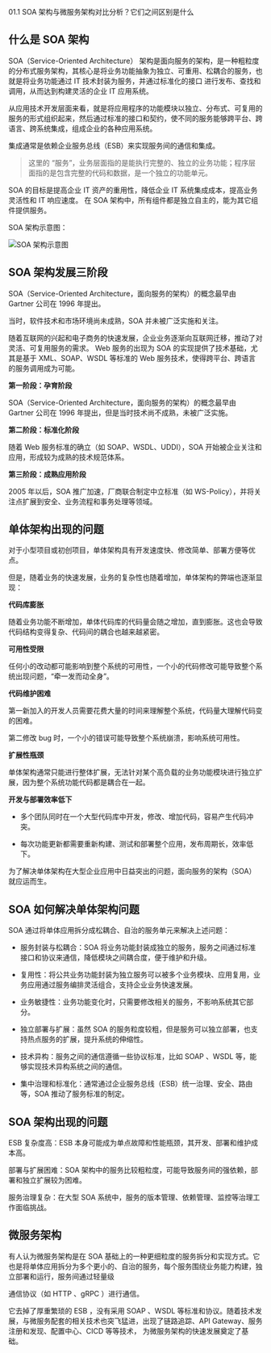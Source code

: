 01.1 SOA 架构与微服务架构对比分析？它们之间区别是什么

## 什么是 SOA 架构

SOA（Service-Oriented Architecture） 架构是面向服务的架构，是一种粗粒度的分布式服务架构，其核心是将业务功能抽象为独立、可重用、松耦合的服务，也就是将业务功能通过 IT 技术封装为服务，并通过标准化的接口
进行发布、查找和调用，从而达到构建灵活的企业 IT 应用系统。

从应用技术开发层面来看，就是将应用程序的功能模块以独立、分布式、可复用的服务的形式组织起来，然后通过标准的接口和契约，使不同的服务能够跨平台、跨语言、跨系统集成，组成企业的各种应用系统。

集成通常是依赖企业服务总线（ESB）来实现服务间的通信和集成。

> 这里的 “服务”，业务层面指的是能执行完整的、独立的业务功能；程序层面指的是包含完整的代码和数据，是一个独立的功能单元。

SOA 的目标是提高企业 IT 资产的重用性，降低企业 IT 系统集成成本，提高业务灵活性和 IT 响应速度。
在 SOA 架构中，所有组件都是独立自主的，能为其它组件提供服务。


SOA 架构示意图：

![SOA 架构示意图](https://github.com/user-attachments/assets/5faf305f-aa1b-441e-aac9-0930b49f3a33)


## SOA 架构发展三阶段

SOA（Service-Oriented Architecture，面向服务的架构）的概念最早由 Gartner 公司在 1996 年提出。

当时，软件技术和市场环境尚未成熟，SOA 并未被广泛实施和关注。

随着互联网的兴起和电子商务的快速发展，企业业务逐渐向互联网迁移，推动了对灵活、可复用服务的需求。
Web 服务的出现为 SOA 的实现提供了技术基础，尤其是基于 XML、SOAP、WSDL 等标准的 Web 服务技术，使得跨平台、跨语言的服务调用成为可能。

**第一阶段：孕育阶段**

SOA（Service-Oriented Architecture，面向服务的架构）的概念最早由 Gartner 公司在 1996 年提出，但是当时技术尚不成熟，未被广泛实施。

**第二阶段：标准化阶段**

随着 Web 服务标准的确立（如 SOAP、WSDL、UDDI），SOA 开始被企业关注和应用，形成较为成熟的技术规范体系。

**第三阶段：成熟应用阶段**

2005 年以后，SOA 推广加速，厂商联合制定中立标准（如 WS-Policy），并将关注点扩展到安全、业务流程和事务处理等领域。

## 单体架构出现的问题

对于小型项目或初创项目，单体架构具有开发速度快、修改简单、部署方便等优点。

但是，随着业务的快速发展，业务的复杂性也随着增加，单体架构的弊端也逐渐显现：

**代码库膨胀**

随着业务功能不断增加，单体代码库的代码量会随之增加，直到膨胀。这也会导致代码结构变得复杂、代码间的耦合也越来越紧密。

**可用性受限**

任何小的改动都可能影响到整个系统的可用性，一个小的代码修改可能导致整个系统出现问题，“牵一发而动全身”。

**代码维护困难**

第一新加入的开发人员需要花费大量的时间来理解整个系统，代码量大理解代码变的困难。

第二修改 bug 时，一个小的错误可能导致整个系统崩溃，影响系统可用性。

**扩展性瓶颈**

单体架构通常只能进行整体扩展，无法针对某个高负载的业务功能模块进行独立扩展，因为整个系统功能代码都是耦合在一起。

**开发与部署效率低下**

- 多个团队同时在一个大型代码库中开发，修改、增加代码，容易产生代码冲突。
  
- 每次功能更新都需要重新构建、测试和部署整个应用，发布周期长，效率低下。

为了解决单体架构在大型企业应用中日益突出的问题，面向服务的架构（SOA） 就应运而生。

## SOA 如何解决单体架构问题

SOA 通过将单体应用拆分成松耦合、自治的服务单元来解决上述问题：

- 服务封装与松耦合：SOA 将业务功能封装成独立的服务，服务之间通过标准接口和协议来通信，降低模块之间耦合度，便于维护和升级。
  
- 复用性：将公共业务功能封装为独立服务可以被多个业务模块、应用复用，业务应用通过服务编排灵活组合，支持企业业务快速发展。

- 业务敏捷性：业务功能变化时，只需要修改相关的服务，不影响系统其它部分。

- 独立部署与扩展：虽然 SOA 的服务粒度较粗，但是服务可以独立部署，也支持热点服务的扩展，提升系统的伸缩性。

- 技术异构：服务之间的通信遵循一些协议标准，比如 SOAP 、WSDL 等，能够实现技术异构系统之间的通信。

- 集中治理和标准化：通常通过企业服务总线（ESB）统一治理、安全、路由等，SOA 推动了服务标准的制定。
  
## SOA 架构出现的问题

ESB 复杂度高：ESB 本身可能成为单点故障和性能瓶颈，其开发、部署和维护成本高。

部署与扩展困难：SOA 架构中的服务比较粗粒度，可能导致服务间的强依赖，部署和独立扩展较为困难。

服务治理复杂：在大型 SOA 系统中，服务的版本管理、依赖管理、监控等治理工作面临挑战。

## 微服务架构

有人认为微服务架构是在 SOA 基础上的一种更细粒度的服务拆分和实现方式。它也是将单体应用拆分为多个更小的、自治的服务，每个服务围绕业务能力构建，独立部署和运行，服务间通过轻量级

通信协议（如 HTTP 、gRPC ）进行通信。

它去掉了厚重繁琐的 ESB ，没有采用 SOAP 、WSDL 等标准和协议。随着技术发展，与微服务配套的相关技术也突飞猛进，出现了链路追踪、API Gateway、服务注册和发现、配置中心、CICD 等等技术，
为微服务架构的快速发展奠定了基础。

